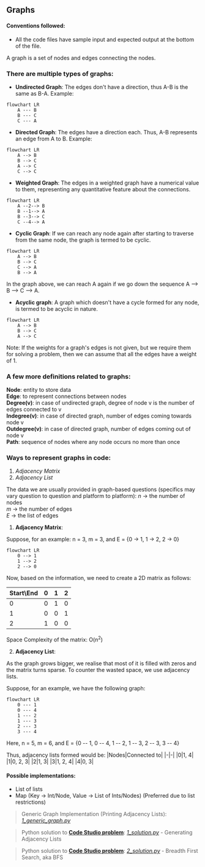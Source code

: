 ## Graphs

#### Conventions followed:
- All the code files have sample input and expected output at the bottom of the file.

A graph is a set of nodes and edges connecting the nodes.

### There are multiple types of graphs:
- **Undirected Graph**: The edges don't have a direction, thus A-B is the same as B-A.
Example:
```mermaid
flowchart LR
    A --- B
    B --- C
    C --- A
```
- **Directed Graph**: The edges have a direction each. Thus, A-B represents an edge from A to B.
Example:
```mermaid
flowchart LR
    A --> B
    B --> C
    A --> C
    C --> C
```
- **Weighted Graph**: The edges in a weighted graph have a numerical value to them, representing any quantitative feature about the connections.
```mermaid
flowchart LR
    A --2--> B
    B --1--> A
    B --3--> C
    C --4--> A
```
- **Cyclic Graph**: If we can reach any node again after starting to traverse from the same node, the graph is termed to be cyclic.
```mermaid
flowchart LR
    A --> B
    B --> C
    C --> A
    B --> A
```
In the graph above, we can reach A again if we go down the sequence A --> B --> C --> A.
- **Acyclic graph**: A graph which doesn't have a cycle formed for any node, is termed to be acyclic in nature.
```mermaid
flowchart LR
    A --> B
    B --> C
    A --> C
```

Note: If the weights for a graph's edges is not given, but we require them for solving a problem, then we can assume that all the edges have a weight of 1.

### A few more definitions related to graphs:

**Node**: entity to store data<br>
**Edge**: to represent connections between nodes<br>
**Degree(v)**: in case of undirected graph, degree of node v is the number of edges connected to v<br>
**Indegree(v)**: in case of directed graph, number of edges coming towards node v<br>
**Outdegree(v)**: in case of directed graph, number of edges coming out of node v<br>
**Path**: sequence of nodes where any node occurs no more than once

### Ways to represent graphs in code:
1. *Adjacency Matrix*
2. *Adjacency List*

The data we are usually provided in graph-based questions (specifics may vary question to question and platform to platform):
*n* -> the number of nodes<br>
*m* -> the number of edges<br>
*E* -> the list of edges

1. **Adjacency Matrix**:

Suppose, for an example:
n = 3, m = 3, and E = {0 -> 1, 1 -> 2, 2 -> 0}

```mermaid
flowchart LR
    0 --> 1
    1 --> 2
    2 --> 0
```

Now, based on the information, we need to create a 2D matrix as follows:

|Start\End|0|1|2|
|-|-|-|-|
|0|0|1|0|
|1|0|0|1|
|2|1|0|0|

Space Complexity of the matrix: O(n<sup>2</sup>)

2. **Adjacency List**:

As the graph grows bigger, we realise that most of it is filled with zeros and the matrix turns sparse. To counter the wasted space, we use adjacency lists.

Suppose, for an example, we have the following graph:
```mermaid
flowchart LR
    0 --- 1
    0 --- 4
    1 --- 2
    1 --- 3
    2 --- 3
    3 --- 4
```

Here, n = 5, m = 6, and E = {0 -- 1, 0 -- 4, 1 -- 2, 1 -- 3, 2 -- 3, 3 -- 4}

Thus, adjacency lists formed would be:
|Nodes|Connected to|
|-|-|
|0|1, 4|
|1|0, 2, 3|
|2|1, 3|
|3|1, 2, 4|
|4|0, 3|

#### Possible implementations:

- List of lists
- Map (Key -> Int/Node, Value -> List of Ints/Nodes) (Preferred due to list restrictions)

> Generic Graph Implementation (Printing Adjacency Lists): [*1_generic_graph.py*](source/1_generic_graph.py)

> Python solution to [**Code Studio problem**](https://www.codingninjas.com/studio/problems/create-a-graph-and-print-it_1214551?topList=love-babbar-dsa-sheet-problems&leftPanelTab=0&utm_source=youtube&utm_medium=affiliate&utm_campaign=Lovebabbar): [*1_solution.py*](source/1_solution.py) - Generating Adjacency Lists

> Python solution to [**Code Studio problem**](https://www.codingninjas.com/studio/problems/bfs-in-graph_973002?topList=love-babbar-dsa-sheet-problems&leftPanelTab=0&utm_source=youtube&utm_medium=affiliate&utm_campaign=Lovebabbar): [*2_solution.py*](source/2_solution.py) - Breadth First Search, aka BFS